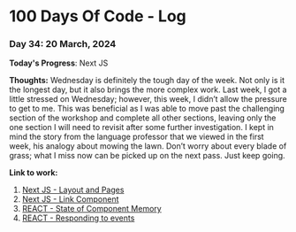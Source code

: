 # 100 Days Of Code - Log

### Day 34: 20 March, 2024 

**Today's Progress**: Next JS

**Thoughts:** Wednesday is definitely the tough day of the week. Not only is it the longest day, but it also brings the more complex work. Last week, I got a little stressed on Wednesday; however, this week, I didn’t allow the pressure to get to me. This was beneficial as I was able to move past the challenging section of the workshop and complete all other sections, leaving only the one section I will need to revisit after some further investigation. I kept in mind the story from the language professor that we viewed in the first week, his analogy about mowing the lawn. Don’t worry about every blade of grass; what I miss now can be picked up on the next pass. Just keep going.

**Link to work:** 
1. [Next JS - Layout and Pages](https://nextjs.org/docs/app/building-your-application/routing/pages-and-layouts#pages)
2. [Next JS - Link Component](https://nextjs.org/docs/app/building-your-application/routing/linking-and-navigating#link-component)
3. [REACT - State of Component Memory](https://react.dev/learn/state-a-components-memory)
4. [REACT - Responding to events](https://react.dev/learn/responding-to-events)